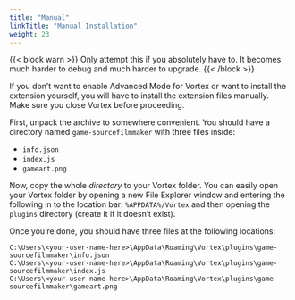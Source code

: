 ```yaml
---
title: "Manual"
linkTitle: "Manual Installation"
weight: 23
---
```


{{< block warn >}}
Only attempt this if you absolutely have to. It becomes much harder to debug and much harder to upgrade.
{{< /block >}}

If you don’t want to enable Advanced Mode for Vortex or want to install the extension yourself, you will have to install the extension files manually. Make sure you close Vortex before proceeding.

First, unpack the archive to somewhere convenient. You should have a directory named `game-sourcefilmmaker` with three files inside:

- `info.json`
- `index.js`
- `gameart.png`

Now, copy the whole *directory* to your Vortex folder. You can easily open your Vortex folder by opening a new File Explorer window and entering the following in to the location bar: `%APPDATA%/Vortex` and then opening the `plugins` directory (create it if it doesn’t exist).

Once you’re done, you should have three files at the following locations:

```text
C:\Users\<your-user-name-here>\AppData\Roaming\Vortex\plugins\game-sourcefilmmaker\info.json
C:\Users\<your-user-name-here>\AppData\Roaming\Vortex\plugins\game-sourcefilmmaker\index.js
C:\Users\<your-user-name-here>\AppData\Roaming\Vortex\plugins\game-sourcefilmmaker\gameart.png
```
